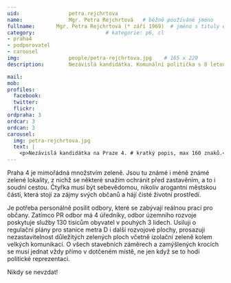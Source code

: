 ```yaml
---
uid:                petra.rejchrtova
name:               Mgr. Petra Rejchrtová  	# běžně používáné jméno
fullname: 	    Mgr. Petra Rejchrtová (* září 1969)  # jméno s tituly etc.
category:                       # kategorie: p6, cl
- praha4
- podporovatel
- carousel
img: 		        people/petra-rejchrtova.jpg    # 165 x 220
description:        Nezávislá kandidátka. Komunální politička s 8 letou praxí neuvolněné zastupitelky. Usiluje o regulační plány pro stanice metra D i další rozvojové plochy, prosazuje nezastavitelnost důležitých zelených ploch včetně izolační zeleně kolem velkých komunikací.

mail:
mob: 			
profiles:
  facebook:
  twitter: 
  flickr: 
ordpraha: 3
ordcar: 3
ordcan: 3
carousel:
  img: petra-rejchrtova.jpg
  text: |
    <p>Nezávislá kandidátka na Praze 4. # kratký popis, max 160 znaků.</p>
---
```


Praha 4 je mimořádná množstvím zeleně. Jsou tu známé i méně známé zelené lokality, z nichž se některé snažím ochránit před zastavěním, a to i soudní cestou. Čtyřka musí být sebevědomou, nikoliv arogantní městskou částí, která stojí za zájmy svých občanů a hájí čisté životní prostředí.

Je potřeba personálně posílit odbory, které se zabývají reálnou prací pro občany. Zatímco PR odbor má 4 úředníky, odbor územního rozvoje poskytuje služby 130 tisícům obyvatel v pouhých 3 lidech. Usiluji o regulační plány pro stanice metra D i další rozvojové plochy, prosazuji nezastavitelnost důležitých zelených ploch včetně izolační zeleně kolem velkých komunikací. O všech stavebních záměrech a zamýšlených krocích se musí jednat vždy přímo v dotčeném místě, ne jen když se to hodí politické reprezentaci. 

Nikdy se nevzdat!

